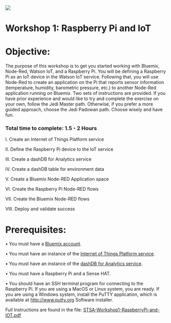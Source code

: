 ![](./media/image1.jpg)

Workshop 1: Raspberry Pi and IoT
================================

Objective:
===========

The purpose of this workshop is to get you started working with Bluemix,
Node-Red, Watson IoT, and a Raspberry Pi. You will be defining a
Raspberry Pi as an IoT device in the Watson IoT service. Following that,
you will use Node-Red to create an application on the Pi that reports
sensor information (temperature, humidity, barometric pressure, etc.) to
another Node-Red application running on Bluemix. Two sets of
instructions are provided. If you have prior experience and would like
to try and complete the exercise on your own, follow the Jedi Master
path. Otherwise, if you prefer a more guided approach, choose the Jedi
Padowan path. Choose wisely and have fun.

### Total time to complete: 1.5 - 2 Hours

I. Create an Internet of Things Platform service

II. Define the Raspberry Pi device to the IoT service

III. Create a dashDB for Analytics service

IV. Create a dashDB table for environment data

V. Create a Bluemix Node-RED Application space

VI. Create the Raspberry Pi Node-RED flows

VII. Create the Bluemix Node-RED flows

VIII. Deploy and validate success

Prerequisites:
==============

• You must have a [Bluemix account](https://www.bluemix.net).

• You must have an instance of the [Internet of Things Platform service](https://console.bluemix.net/catalog/services/internet-of-things-platform).

• You must have an instance of the [dashDB for Analytics service](https://console.bluemix.net/catalog/services/dashdb).

• You must have a Raspberry Pi and a Sense HAT.

• You should have an SSH terminal program for connecting to the Raspberry Pi. If you are using a MacOS or Linux system, you are ready. If you are using a Windows system, install the PuTTY application, which is available at http://www.putty.org Software installer.

Full Instructions are found in the file:
[STSA-Workshop1-RaspberryPi-and-IOT.pdf](./STSA-Workshop1-RaspberryPi-and-IOT.pdf)
